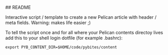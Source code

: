 ## README

Interactive script / template to create a new Pelican article with header / meta fields. Warning: makes life easier ;)

To tell the script once and for all where your Pelican contents directoy lives add this to your shell login dotfile (for example .bashrc):

	export PYB_CONTENT_DIR=$HOME/code/pybites/content
